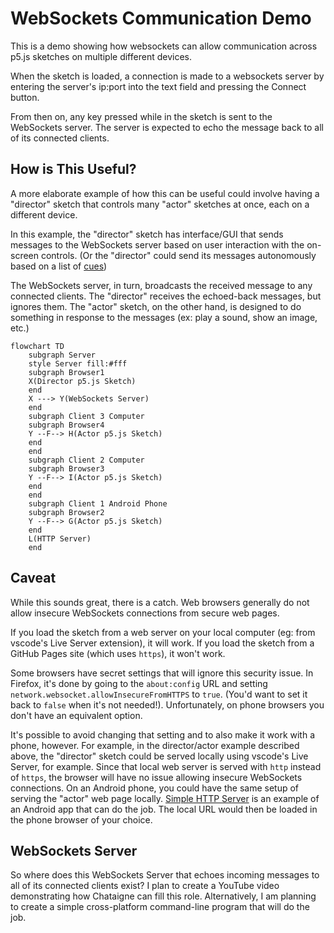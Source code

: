 # WebSockets Communication Demo

This is a demo showing how websockets can allow communication 
across p5.js sketches on multiple different devices.

When the sketch is loaded, a connection is made to a websockets server 
by entering the server's ip:port into the text field and pressing the Connect button.

From then on, any key pressed while in the sketch is sent to the WebSockets server. 
The server is expected to echo the message back to all of its connected clients.

## How is This Useful?

A more elaborate example of how this can be useful could involve 
having a "director" sketch that controls 
many "actor" sketches at once, each on a different device.

In this example, the "director" sketch has interface/GUI that sends messages to the 
WebSockets server based on user interaction with the on-screen controls. (Or the "director" could send its messages autonomously based on a list of [cues](https://en.wikipedia.org/wiki/Cue_(theatrical)))

The WebSockets server, in turn, broadcasts the received message to any connected clients. 
The "director" receives the echoed-back messages, but ignores them. 
The "actor" sketch, on the other hand, is designed to do something in response to the messages 
(ex: play a sound, show an image, etc.)

```mermaid
flowchart TD
    subgraph Server
    style Server fill:#fff
    subgraph Browser1
    X(Director p5.js Sketch)
    end
    X ---> Y(WebSockets Server)
    end
    subgraph Client 3 Computer
    subgraph Browser4
    Y --F--> H(Actor p5.js Sketch)
    end
    end
    subgraph Client 2 Computer
    subgraph Browser3
    Y --F--> I(Actor p5.js Sketch)
    end
    end
    subgraph Client 1 Android Phone
    subgraph Browser2
    Y --F--> G(Actor p5.js Sketch)
    end
    L(HTTP Server)
    end
```

## Caveat

While this sounds great, there is a catch. Web browsers generally do not allow insecure WebSockets
connections from secure web pages.

If you load the sketch from a web server on your local computer (eg: from vscode's Live Server extension), 
it will work. If you load the sketch from a GitHub Pages site (which uses `https`), it won't work.

Some browsers have secret settings that will ignore this security issue. In Firefox, it's done by 
going to the `about:config` URL and setting `network.websocket.allowInsecureFromHTTPS` to `true`. 
(You'd want to set it back to `false` when it's not needed!). Unfortunately, on phone browsers you don't
have an equivalent option.

It's possible to avoid changing that setting and to also make it work with a phone, however. 
For example, in the director/actor example described above, the "director" sketch could be 
served locally using vscode's Live Server, for example. Since that local web server is served with `http` instead of `https`,
the browser will have no issue allowing insecure WebSockets connections. On an Android phone, 
you could have the same setup of serving the "actor" web page locally. [Simple HTTP Server](https://play.google.com/store/apps/details?id=com.phlox.simpleserver&hl=en_US) is an example of an Android
app that can do the job. The local URL would then be loaded in the phone browser of your choice.

## WebSockets Server

So where does this WebSockets Server that echoes incoming messages to all of its connected clients exist? 
I plan to create a YouTube video demonstrating how Chataigne can fill this role.
Alternatively, I am planning to create a simple cross-platform command-line program that will do the job.
